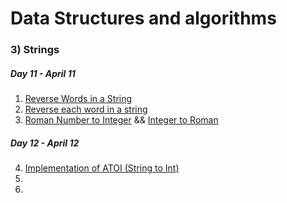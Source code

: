 
# Data Structures and algorithms
### 3) Strings
##### Day 11 - April 11
1. [Reverse Words in a String](https://github.com/Rani-dha/DSA/tree/master/3%20Strings/1%20Reverse%20words%20in%20a%20string)
2. [Reverse each word in a string]()
3. [Roman Number to Integer](https://github.com/Rani-dha/DSA/tree/master/3%20Strings/Integer%20to%20Roman) &&  [Integer to Roman]()

##### Day 12 - April 12
4. [Implementation of ATOI (String to Int)](https://github.com/Rani-dha/DSA/tree/master/3%20Strings/4%20Implementation%20of%20ATOI%20(String%20to%20Int))
5. []()
6. []()


